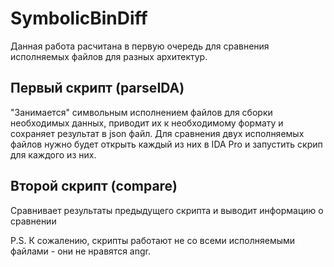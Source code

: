 # SymbolicBinDiff
Данная работа расчитана в первую очередь для сравнения исполняемых файлов для разных архитектур.
## Первый скрипт (parseIDA)
"Занимается" символьным исполнением файлов для сборки необходимых данных, приводит их к необходимому формату и сохраняет результат в json файл.
Для сравнения двух исполняемых файлов нужно будет открыть каждый из них в IDA Pro и запустить скрип для каждого из них.

## Второй скрипт (compare)
Сравнивает результаты предыдущего скрипта и выводит информацию о сравнении

P.S. К сожалению, скрипты работают не со всеми исполняемыми файлами - они не нравятся angr.
